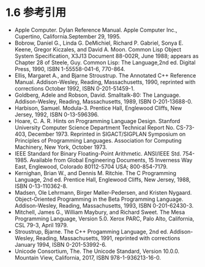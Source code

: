 # 1.6 参考引用

* Apple Computer. Dylan Reference Manual. Apple Computer Inc., Cupertino, California.September 29, 1995.
* Bobrow, Daniel G., Linda G. DeMichiel, Richard P. Gabriel, Sonya E. Keene, Gregor Kiczales, and David A. Moon. Common Lisp Object System Specification, X3J13 Document 88-002R, June 1988; appears as Chapter 28 of Steele, Guy. Common Lisp: The Language,2nd ed. Digital Press, 1990, ISBN 1-55558-041-6, 770-864.
* Ellis, Margaret A., and Bjarne Stroustrup. The Annotated C++ Reference Manual. Addison-Wesley, Reading, Massachusetts, 1990, reprinted with corrections October 1992, ISBN 0-201-51459-1.
* Goldberg, Adele and Robson, David. Smalltalk-80: The Language. Addison-Wesley, Reading, Massachusetts, 1989, ISBN 0-201-13688-0.
* Harbison, Samuel. Modula-3. Prentice Hall, Englewood Cliffs, New Jersey, 1992, ISBN 0-13-596396.
* Hoare, C. A. R. Hints on Programming Language Design. Stanford University Computer Science Department Technical Report No. CS-73-403, December 1973. Reprinted in SIGACT/SIGPLAN Symposium on Principles of Programming Languages. Association for Computing Machinery, New York, October 1973.
* IEEE Standard for Binary Floating-Point Arithmetic. ANSI/IEEE Std. 754-1985. Available from Global Engineering Documents, 15 Inverness Way East, Englewood, Colorado 80112-5704 USA; 800-854-7179.
* Kernighan, Brian W., and Dennis M. Ritchie. The C Programming Language, 2nd ed. Prentice Hall, Englewood Cliffs, New Jersey, 1988, ISBN 0-13-110362-8.
* Madsen, Ole Lehrmann, Birger Møller-Pedersen, and Kristen Nygaard. Object-Oriented Programming in the Beta Programming Language. Addison-Wesley, Reading, Massachusetts, 1993, ISBN 0-201-62430-3.
* Mitchell, James G., William Maybury, and Richard Sweet. The Mesa Programming Language, Version 5.0. Xerox PARC, Palo Alto, California, CSL 79-3, April 1979.
* Stroustrup, Bjarne. The C++ Progamming Language, 2nd ed. Addison-Wesley, Reading, Massachusetts, 1991, reprinted with corrections January 1994, ISBN 0-201-53992-6.
* Unicode Consortium, The. The Unicode Standard, Version 10.0.0. Mountain View, California, 2017, ISBN 978-1-936213-16-0.